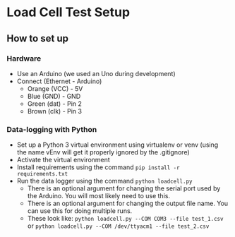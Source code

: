 # Load Cell Test Setup

## How to set up
### Hardware
* Use an Arduino (we used an Uno during development)
* Connect (Ethernet - Arduino)
    * Orange (VCC) - 5V
    * Blue (GND) - GND
    * Green (dat) - Pin 2
    * Brown (clk) - Pin 3
### Data-logging with Python
* Set up a Python 3 virtual environment using virtualenv or venv (using the name vEnv will get it properly ignored by the .gitignore)
* Activate the virtual environment
* Install requirements using the command ```pip install -r requirements.txt```
* Run the data logger using the command ```python loadcell.py```
    * There is an optional argument for changing the serial port used by the Arduino. You will most likely need to use this.
    * There is an optional argument for changing the output file name. You can use this for doing multiple runs.
    * These look like: ```python loadcell.py --COM COM3 --file test_1.csv``` or ```python loadcell.py --COM /dev/ttyacm1 --file test_2.csv```
